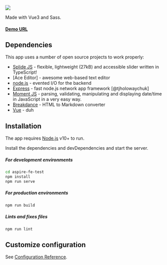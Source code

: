 
![](https://global-uploads.webflow.com/5ed5b60be1889f546024ada0/5ed8a32c8e1f40c8d24bc32b_Aspire%20Logo%402x.png)

Made with Vue3 and Sass.
#### [Demo URL](https://aspire-fe-test-6ok2wi88p-akash-bilung.vercel.app/cards)
## Dependencies

This app uses a number of open source projects to work properly:

- [Splide JS](https://splidejs.com/) - flexible, lightweight (27kB) and accessible slider written in TypeScript!
- [Ace Editor] - awesome web-based text editor
- [node.js](https://nodejs.dev/) - evented I/O for the backend
- [Express](https://expressjs.com/) - fast node.js network app framework [@tjholowaychuk]
- [Moment JS](https://momentjs.com/) - parsing, validating, manipulating and displaying date/time in JavaScript in a very easy way.
- [Breakdance](https://breakdance.github.io/breakdance/) - HTML
to Markdown converter
- [Vue](https://vuejs.org/) - duh


## Installation

The app requires [Node.js](https://nodejs.org/) v10+ to run.

Install the dependencies and devDependencies and start the server.

##### For development environments

```sh
cd aspire-fe-test
npm install
npm run serve
```

##### For production environments

```sh
npm run build
```

##### Lints and fixes files

```sh
npm run lint
```

## Customize configuration
See [Configuration Reference](https://cli.vuejs.org/config/).
